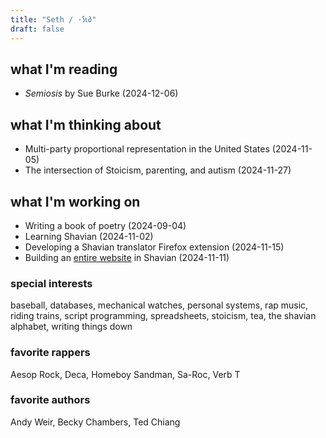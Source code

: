 ```yaml
---
title: "Seth / ·𐑕𐑧𐑔"
draft: false
---
```


## what I'm reading
- _Semiosis_ by Sue Burke (2024-12-06)

## what I'm thinking about
- Multi-party proportional representation in the United States (2024-11-05)
- The intersection of Stoicism, parenting, and autism (2024-11-27)

## what I'm working on
- Writing a book of poetry (2024-09-04)
- Learning Shavian (2024-11-02)
- Developing a Shavian translator Firefox extension (2024-11-15)
- Building an [entire website](http://𐑕𐑧𐑔.ws) in Shavian (2024-11-11)

### special interests
baseball, databases, mechanical watches, personal systems, rap music, riding trains, script programming, spreadsheets, stoicism, tea, the shavian alphabet, writing things down

### favorite rappers
Aesop Rock, Deca, Homeboy Sandman, Sa-Roc, Verb T

### favorite authors
Andy Weir, Becky Chambers, Ted Chiang